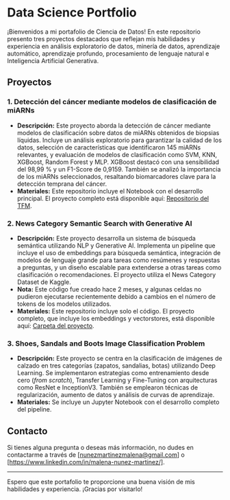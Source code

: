# Data Science Portfolio

¡Bienvenidos a mi portafolio de Ciencia de Datos! En este repositorio presento tres proyectos destacados que reflejan mis habilidades y experiencia en análisis exploratorio de datos, minería de datos, aprendizaje automático, aprendizaje profundo, procesamiento de lenguaje natural e Inteligencia Artificial Generativa.

## Proyectos

### 1. **Detección del cáncer mediante modelos de clasificación de miARNs**
- **Descripción:** Este proyecto aborda la detección de cáncer mediante modelos de clasificación sobre datos de miARNs obtenidos de biopsias líquidas. Incluye un análisis exploratorio para garantizar la calidad de los datos, selección de características que identificaron 145 miARNs relevantes, y evaluación de modelos de clasificación como SVM, KNN, XGBoost, Random Forest y MLP. XGBoost destacó con una sensibilidad del 98,99 % y un F1-Score de 0,9159. También se analizó la importancia de los miARNs seleccionados, resaltando biomarcadores clave para la detección temprana del cáncer.
- **Materiales:** Este repositorio incluye el Notebook con el desarrollo principal. El proyecto completo está disponible aquí: [Repositorio del TFM](https://github.com/mnunezmartinez/14MBID---TFM).

### 2. **News Category Semantic Search with Generative AI**
- **Descripción:** Este proyecto desarrolla un sistema de búsqueda semántica utilizando NLP y Generative AI. Implementa un pipeline que incluye el uso de embeddings para búsqueda semántica, integración de modelos de lenguaje grande para tareas como resúmenes y respuestas a preguntas, y un diseño escalable para extenderse a otras tareas como clasificación o recomendaciones. El proyecto utiliza el News Category Dataset de Kaggle.
- **Nota:** Este código fue creado hace 2 meses, y algunas celdas no pudieron ejecutarse recientemente debido a cambios en el número de tokens de los modelos utilizados.
- **Materiales:** Este repositorio incluye solo el código. El proyecto completo, que incluye los embeddings y vectorstores, está disponible aquí: [Carpeta del proyecto](https://drive.google.com/drive/folders/12yRPqxs_-bPI36LdfhWMZwNYk7DFvBs_?usp=sharing).

### 3. **Shoes, Sandals and Boots Image Classification Problem**
- **Descripción:** Este proyecto se centra en la clasificación de imágenes de calzado en tres categorías (zapatos, sandalias, botas) utilizando Deep Learning. Se implementaron estrategias como entrenamiento desde cero (*from scratch*), Transfer Learning y Fine-Tuning con arquitecturas como ResNet e InceptionV3. También se emplearon técnicas de regularización, aumento de datos y análisis de curvas de aprendizaje.
- **Materiales:** Se incluye un Jupyter Notebook con el desarrollo completo del pipeline.

## Contacto
Si tienes alguna pregunta o deseas más información, no dudes en contactarme a través de [nunezmartinezmalena@gmail.com] o [https://www.linkedin.com/in/malena-nunez-martinez/].

---

Espero que este portafolio te proporcione una buena visión de mis habilidades y experiencia. ¡Gracias por visitarlo!
